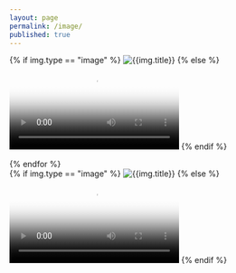 ```yaml
---
layout: page
permalink: /image/
published: true
---
```


{% if img.type == "image" %}
    	<img src="{{img.link}}.png" alt="{{img.title}}">
    {% else %}
    <video autoplay="autoplay" loop="loop" poster="{{img.link}}.jpg" preload="auto"><source src="{{img.link}}.webm" type="video/webm"></video>
    {% endif %}
    	<div class="imageOverlay"></div>
  </article>
{% endfor %}
<div class="posts">
    <article class="post">
		{% if img.type == "image" %}
    		<img src="{{img.link}}.png" alt="{{img.title}}">
    	{% else %}
    		<video autoplay="autoplay" loop="loop" poster="{{img.link}}.jpg" preload="auto"><source src="{{img.link}}.webm" type="video/webm"></video>
    	{% endif %}
    </article>
</div>

